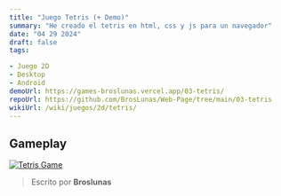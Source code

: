 ```yaml
---
title: "Juego Tetris (+ Demo)"
summary: "He creado el tetris en html, css y js para un navegador"
date: "04 29 2024"
draft: false
tags:

- Juego 2D
- Desktop
- Android
demoUrl: https://games-broslunas.vercel.app/03-tetris/
repoUrl: https://github.com/BrosLunas/Web-Page/tree/main/03-tetris
wikiUrl: /wiki/juegos/2d/tetris/
---
```


## Gameplay
[![Tetris Game](/assets/img/games/tetris.png)](/assets/video/gameplay/tetris.mp4)

> Escrito por **Broslunas**
